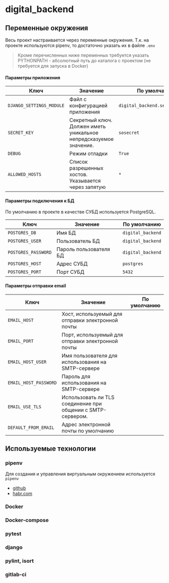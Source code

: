 # digital_backend

## Переменные окружения

Весь проект настраивается через переменные окружения. Т.к. на проекте используются pipenv, то достаточно указать их в файле `.env`

> Кроме перечисленных ниже переменных требуется указать PYTHONPATH - абсолютный путь до каталога с проектом (не требуется для запуска в Docker)

#### Параметры приложения
|       Ключ        |     Значение     |   По умолчанию   |
|-------------------|------------------|------------------|
|`DJANGO_SETTINGS_MODULE`| Файл с конфигурацией приложения|`digital_backend.settings.prod`|
|`SECRET_KEY`| Секретный ключ. Должен иметь уникальное непредсказуемое значение. |`sosecret`|
|`DEBUG`| Режим отладки |`True`|
|`ALLOWED_HOSTS`| Список разрешенных хостов. Указывается через запятую |`*`|

#### Параметры подключения к БД

По умолчанию в проекте в качестве СУБД используется PostgreSQL.

|       Ключ        |     Значение     |   По умолчанию   |
|-------------------|------------------|------------------|
|`POSTGRES_DB`| Имя БД | `digital_backend` |
|`POSTGRES_USER`| Пользователь БД | `digital_backend` |
|`POSTGRES_PASSWORD`| Пароль пользователя БД | `digital_backend` |
|`POSTGRES_HOST`| Адрес СУБД | `postgres` |
|`POSTGRES_PORT`| Порт СУБД | `5432` |

#### Параметры отправки email
|       Ключ        |     Значение     |   По умолчанию   |
|-------------------|------------------|------------------|
|`EMAIL_HOST`| Хост, используемый для отправки электронной почты ||
|`EMAIL_PORT`| Порт, используемый для отправки электронной почты ||
|`EMAIL_HOST_USER`| Имя пользователя для использования на SMTP-сервере ||
|`EMAIL_HOST_PASSWORD`| Пароль для использования на SMTP-сервере ||
|`EMAIL_USE_TLS`| Использовать ли TLS соединение при общении с SMTP-сервером. ||
|`DEFAULT_FROM_EMAIL`| Адрес электронной почты по умолчанию ||
 

## Используемые технологии

### pipenv

Для создания и управления виртуальным окружением используется `pipenv` 
* [github](https://github.com/pypa/pipenv)  
* [habr.com](https://habr.com/post/413009/)

### Docker

### Docker-compose

### pytest

### django

### pylint, isort

### gitlab-ci